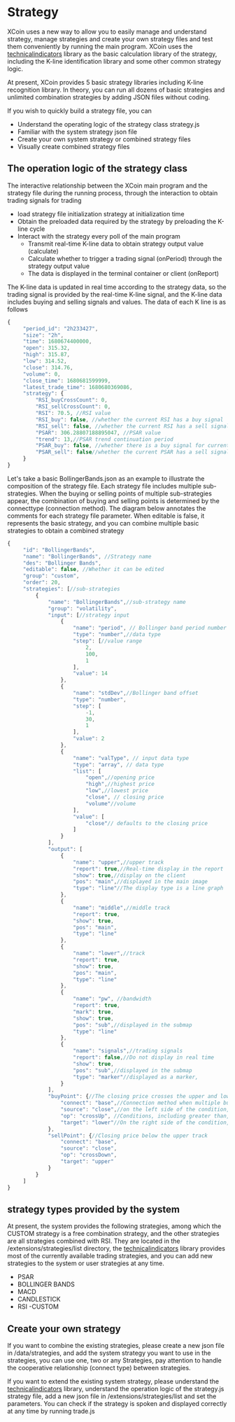 # Strategy

XCoin uses a new way to allow you to easily manage and understand strategy, manage strategies and create your own strategy files and test them conveniently by running the main program. XCoin uses the [technicalindicators](https://github.com/anandanand84/technicalindicators) library as the basic calculation library of the strategy, including the K-line identification library and some other common strategy logic.

At present, XCoin provides 5 basic strategy libraries including K-line recognition library. In theory, you can run all dozens of basic strategies and unlimited combination strategies by adding JSON files without coding.

If you wish to quickly build a strategy file, you can

- Understand the operating logic of the strategy class strategy.js
- Familiar with the system strategy json file
- Create your own system strategy or combined strategy files
- Visually create combined strategy files

## The operation logic of the strategy class

The interactive relationship between the XCoin main program and the strategy file during the running process, through the interaction to obtain trading signals for trading

- load strategy file initialization strategy at initialization time
- Obtain the preloaded data required by the strategy by preloading the K-line cycle
- Interact with the strategy every poll of the main program
  - Transmit real-time K-line data to obtain strategy output value (calculate)
  - Calculate whether to trigger a trading signal (onPeriod) through the strategy output value
  - The data is displayed in the terminal container or client (onReport)

The K-line data is updated in real time according to the strategy data, so the trading signal is provided by the real-time K-line signal, and the K-line data includes buying and selling signals and values. The data of each K line is as follows

```javascript
{
     "period_id": "2h233427",
     "size": "2h",
     "time": 1680674400000,
     "open": 315.32,
     "high": 315.87,
     "low": 314.52,
     "close": 314.76,
     "volume": 0,
     "close_time": 1680681599999,
     "latest_trade_time": 1680680369086,
     "strategy": {
         "RSI_buyCrossCount": 0,
         "RSI_sellCrossCount": 0,
         "RSI": 70.5, //RSI value
         "RSI_buy": false, //whether the current RSI has a buy signal
         "RSI_sell": false, //whether the current RSI has a sell signal
         "PSAR": 306.28807188895047, //PSAR value
         "trend": 13,//PSAR trend continuation period
         "PSAR_buy": false, //whether there is a buy signal for current PSAR
         "PSAR_sell": false//whether the current PSAR has a sell signal
     }
}
```

Let's take a basic BollingerBands.json as an example to illustrate the composition of the strategy file. Each strategy file includes multiple sub-strategies. When the buying or selling points of multiple sub-strategies appear, the combination of buying and selling points is determined by the connecttype (connection method). The diagram below annotates the comments for each strategy file parameter. When editable is false, it represents the basic strategy, and you can combine multiple basic strategies to obtain a combined strategy

```javascript
{
     "id": "BollingerBands",
     "name": "BollingerBands", //Strategy name
     "des": "Bollinger Bands",
     "editable": false, //Whether it can be edited
     "group": "custom",
     "order": 20,
     "strategies": [//sub-strategies
         {
             "name": "BollingerBands",//sub-strategy name
             "group": "volatility",
             "input": [//strategy input
                 {
                     "name": "period", // Bollinger band period number
                     "type": "number",//data type
                     "step": [//value range
                         2,
                         100,
                         1
                     ],
                     "value": 14
                 },
                 {
                     "name": "stdDev",//Bollinger band offset
                     "type": "number",
                     "step": [
                         -1,
                         30,
                         1
                     ],
                     "value": 2
                 },
                 {
                     "name": "valType", // input data type
                     "type": "array", // data type
                     "list": [
                         "open",//opening price
                         "high",//highest price
                         "low",//lowest price
                         "close", // closing price
                         "volume"//volume
                     ],
                     "value": [
                         "close"// defaults to the closing price
                     ]
                 }
             ],
             "output": [
                 {
                     "name": "upper",//upper track
                     "report": true,//Real-time display in the report
                     "show": true,//display on the client
                     "pos": "main",//displayed in the main image
                     "type": "line"//The display type is a line graph
                 },
                 {
                     "name": "middle",//middle track
                     "report": true,
                     "show": true,
                     "pos": "main",
                     "type": "line"
                 },
                 {
                     "name": "lower",//track
                     "report": true,
                     "show": true,
                     "pos": "main",
                     "type": "line"
                 },
                 {
                     "name": "pw", //bandwidth
                     "report": true,
                     "mark": true,
                     "show": true,
                     "pos": "sub",//displayed in the submap
                     "type": "line"
                 },
                 {
                     "name": "signals",//trading signals
                     "report": false,//Do not display in real time
                     "show": true,
                     "pos": "sub",//displayed in the submap
                     "type": "marker"//displayed as a marker,
                 }
             ],
             "buyPoint": {//The closing price crosses the upper and lower rails
                 "connect": "base",//Connection method when multiple buying points, base is the basis,
                 "source": "close",//on the left side of the condition, you can choose the condition from input, output, k-line
                 "op": "crossUp", //Conditions, including greater than, less than, equal to, upper wear, lower wear
                 "target": "lower"//On the right side of the condition, you can choose the condition from input, output, and k-line
             },
             "sellPoint": {//Closing price below the upper track
                 "connect": "base",
                 "source": "close",
                 "op": "crossDown",
                 "target": "upper"
             }
         }
     ]
}
```

## strategy types provided by the system

At present, the system provides the following strategies, among which the CUSTOM strategy is a free combination strategy, and the other strategies are all strategies combined with RSI. They are located in the /extensions/strategies/list directory, the [technicalindicators](https://github.com/anandanand84/technicalindicators) library provides most of the currently available trading strategies, and you can add new strategies to the system or user strategies at any time.

- PSAR
- BOLLINGER BANDS
- MACD
- CANDLESTICK
- RSI
-CUSTOM

## Create your own strategy

If you want to combine the existing strategies, please create a new json file in /data/strategies, and add the system strategy you want to use in the strategies, you can use one, two or any Strategies, pay attention to handle the cooperative relationship (connect type) between strategies.

If you want to extend the existing system strategy, please understand the [technicalindicators](https://github.com/anandanand84/technicalindicators) library, understand the operation logic of the strategy.js strategy file, add a new json file in /extensions/strategies/list and set the parameters. You can check if the strategy is spoken and displayed correctly at any time by running trade.js
